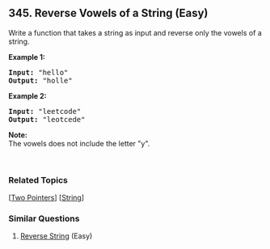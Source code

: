 <!--|This file generated by command(leetcode description); DO NOT EDIT.    |-->
<!--+----------------------------------------------------------------------+-->
<!--|@author    Openset <openset.wang@gmail.com>                           |-->
<!--|@link      https://github.com/openset                                 |-->
<!--|@home      https://github.com/openset/leetcode                        |-->
<!--+----------------------------------------------------------------------+-->

## 345. Reverse Vowels of a String (Easy)

<p>Write a function that takes a string as input and reverse only the vowels of a string.</p>

<p><strong>Example 1:</strong></p>

<pre>
<strong>Input: </strong><span id="example-input-1-1">&quot;hello&quot;</span>
<strong>Output: </strong><span id="example-output-1">&quot;holle&quot;</span>
</pre>

<div>
<p><strong>Example 2:</strong></p>

<pre>
<strong>Input: </strong><span id="example-input-2-1">&quot;leetcode&quot;</span>
<strong>Output: </strong><span id="example-output-2">&quot;leotcede&quot;</span></pre>
</div>

<p><b>Note:</b><br />
The vowels does not include the letter &quot;y&quot;.</p>

<p>&nbsp;</p>


### Related Topics
[[Two Pointers](https://github.com/openset/leetcode/tree/master/tag/two-pointers/README.md)]
[[String](https://github.com/openset/leetcode/tree/master/tag/string/README.md)]

### Similar Questions
  1. [Reverse String](https://github.com/openset/leetcode/tree/master/problems/reverse-string) (Easy)
